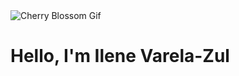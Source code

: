 <div>
  <img src="https://media4.giphy.com/media/xThtawJ5higNRr1pq8/giphy.gif?cid=790b7611zhapxbfijxwzunc0tijkuh2hh1mewkp32kfmnchg&ep=v1_stickers_search&rid=giphy.gif&ct=s" alt="Cherry Blossom Gif" style="position: relative"/>
  <h1 style="position: relative; top: 0;">Hello, I'm Ilene Varela-Zul</h1>
</div>
